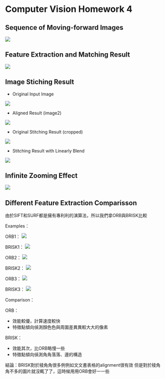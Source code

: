 # Computer Vision Homework 4
## Sequence of Moving-forward Images
![](https://i.imgur.com/h5im0oI.gif)

## Feature Extraction and Matching Result
![](https://i.imgur.com/IdFQRqs.jpg)

## Image Stiching Result
* Original Input Image

![](https://i.imgur.com/LGjYu1v.png)

* Aligned Result (image2)

![](https://i.imgur.com/xeImJCn.png)

* Original Stitching Result (cropped)

![](https://i.imgur.com/dxSVSMb.png)

* Stitching Result with Linearly Blend

![](https://i.imgur.com/DaHJckF.png)

## Infinite Zooming Effect

![](https://i.imgur.com/7f4Tx3q.gif)

## Different Feature Extraction Comparisson
由於SIFT和SURF都是擁有專利利的演算法，所以我們拿ORB與BRISK比較

Examples：

ORB1：
![](https://i.imgur.com/4Ykui2b.png)

BRISK1：
![](https://i.imgur.com/qRPEOLr.png)

ORB2：
![](https://i.imgur.com/GqQ7w8N.png)

BRISK2：
![](https://i.imgur.com/fPNByCe.png)

ORB3：
![](https://i.imgur.com/1PHPUjc.png)

BRISK3：
![](https://i.imgur.com/aMJ8NjK.png)

Comparison：

ORB：
* 效能較優，計算速度較快
* 特徵點傾向偵測顏⾊色與周圍差異異較⼤大的像素

BRISK：
* 效能其次，比ORB略慢一些
* 特徵點傾向偵測⾓角落落、邊的構造

結論：BRISK對於稜⾓角很多例例如⽂文書表格的alignment很有效 但是對於稜⾓角不多的圖片就沒輒了了，這時候⽤用ORB會好⼀一些

